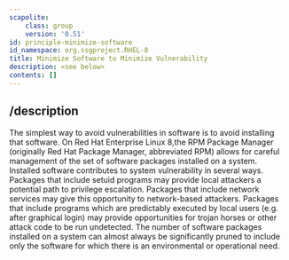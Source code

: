 ```yaml
---
scapolite:
    class: group
    version: '0.51'
id: principle-minimize-software
id_namespace: org.ssgproject.RHEL-8
title: Minimize Software to Minimize Vulnerability
description: <see below>
contents: []
---
```



## /description

The
simplest way to avoid vulnerabilities in software is to avoid installing
that software. On Red Hat Enterprise Linux 8,the RPM Package Manager
(originally Red Hat Package Manager, abbreviated RPM) allows for careful
management of the set of software packages installed on a system.
Installed software contributes to system vulnerability in several ways.
Packages that include setuid programs may provide local attackers a
potential path to privilege escalation. Packages that include network
services may give this opportunity to network-based attackers. Packages
that include programs which are predictably executed by local users
(e.g. after graphical login) may provide opportunities for trojan horses
or other attack code to be run undetected. The number of software
packages installed on a system can almost always be significantly pruned
to include only the software for which there is an environmental or
operational need.
